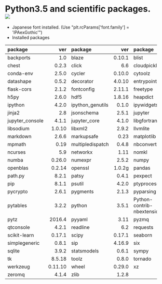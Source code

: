 Python3.5 and scientific packages. [![](https://badge.imagelayers.io/tsutomu7/scientific-python:latest.svg)](https://imagelayers.io/?images=tsutomu7/scientific-python:latest)
======

- Japanese font installed. (Use "plt.rcParams['font.family'] = 'IPAexGothic'")
- Installed packages

package|ver|package|ver|package|ver|package|ver
:--|--:|:--|--:|:--|--:|:--|--:
backports|1.0|blaze|0.10.1|blist|1.3.6|bokeh|0.11.1
chest|0.2.3|click|6.6|cloudpickle|0.2.1|conda|4.1.0
conda-env|2.5.0|cycler|0.10.0|cytoolz|0.8.0|dask|0.10.0
datashape|0.5.2|decorator|4.0.10|entrypoints|0.2|flask|0.11.1
flask-cors|2.1.2|fontconfig|2.11.1|freetype|2.5.5|get_terminal_size|1.0.0
h5py|2.6.0|hdf5|1.8.16|heapdict|1.0.0|ipykernel|4.3.1
ipython|4.2.0|ipython_genutils|0.1.0|ipywidgets|4.1.1|itsdangerous|0.24
jinja2|2.8|jsonschema|2.5.1|jupyter|1.0.0|jupyter_client|4.2.2
jupyter_console|4.1.1|jupyter_core|4.1.0|libgfortran|3.0.0|libpng|1.6.17
libsodium|1.0.10|libxml2|2.9.2|llvmlite|0.11.0|locket|0.2.0
markdown|2.6.6|markupsafe|0.23|matplotlib|1.5.1|mistune|0.7.2
mpmath|0.19|multipledispatch|0.4.8|nbconvert|4.2.0|nbformat|4.0.1
ncurses|5.9|networkx|1.11|nomkl|1.0|notebook|4.2.1
numba|0.26.0|numexpr|2.5.2|numpy|1.11.0|odo|0.5.0
openblas|0.2.14|openssl|1.0.2g|pandas|0.18.1|partd|0.3.3
path.py|8.2.1|patsy|0.4.1|pexpect|4.0.1|pickleshare|0.7.2
pip|8.1.1|psutil|4.2.0|ptyprocess|0.5.1|pycosat|0.6.1
pycrypto|2.6.1|pygments|2.1.3|pyparsing|2.1.4|pyqt|4.11.4
pytables|3.2.2|python|3.5.1|Python-contrib-nbextensions|alpha|python-dateutil|2.5.3
pytz|2016.4|pyyaml|3.11|pyzmq|15.2.0|qt|4.8.7
qtconsole|4.2.1|readline|6.2|requests|2.9.1|ruamel_yaml|0.11.7
scikit-learn|0.17.1|scipy|0.17.1|seaborn|0.7.0|setuptools|20.3
simplegeneric|0.8.1|sip|4.16.9|six|1.10.0|sqlalchemy|1.0.13
sqlite|3.9.2|statsmodels|0.6.1|sympy|1.0|terminado|0.6
tk|8.5.18|toolz|0.8.0|tornado|4.3|traitlets|4.2.1
werkzeug|0.11.10|wheel|0.29.0|xz|5.0.5|yaml|0.1.6
zeromq|4.1.4|zlib|1.2.8||||
